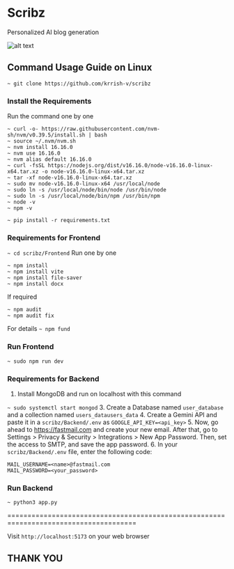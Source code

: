 # Scribz
Personalized AI blog generation

![alt text](https://github.com/krrish-v/scribz/blob/main/img/Screenshot%20from%202024-12-28%2022-26-19.png)



## Command Usage Guide on Linux
`~ git clone https://github.com/krrish-v/scribz`
### Install the Requirements

Run the command one by one
```
~ curl -o- https://raw.githubusercontent.com/nvm-sh/nvm/v0.39.5/install.sh | bash
~ source ~/.nvm/nvm.sh
~ nvm install 16.16.0
~ nvm use 16.16.0
~ nvm alias default 16.16.0
~ curl -fsSL https://nodejs.org/dist/v16.16.0/node-v16.16.0-linux-x64.tar.xz -o node-v16.16.0-linux-x64.tar.xz
~ tar -xf node-v16.16.0-linux-x64.tar.xz
~ sudo mv node-v16.16.0-linux-x64 /usr/local/node
~ sudo ln -s /usr/local/node/bin/node /usr/bin/node
~ sudo ln -s /usr/local/node/bin/npm /usr/bin/npm
~ node -v
~ npm -v
```

```
~ pip install -r requirements.txt
```

### Requirements for Frontend

`~ cd scribz/Frontend`
Run one by one
```
~ npm install
~ npm install vite
~ npm install file-saver
~ npm install docx
```

If required
```
~ npm audit
~ npm audit fix
```
For details
`~ npm fund`

### Run Frontend
`~ sudo npm run dev`

### Requirements for Backend

1. Install MongoDB and run on localhost with this command

`~ sudo systemctl start mongod`
3. Create a Database named `user_database` and a collection named `users_datausers_data`
4. Create a Gemini API and paste it in a `scribz/Backend/.env` as `GOOGLE_API_KEY=<api_key>`
5. Now, go ahead to https://fastmail.com and create your new email. After that, go to Settings > Privacy & Security > Integrations > New App Password. Then, set the access to SMTP, and save the app password.
6. In your `scribz/Backend/.env` file, enter the following code:
```
MAIL_USERNAME=<name>@fastmail.com
MAIL_PASSWORD=<your_password>
```

### Run Backend
`~ python3 app.py`

======================================================================================

Visit `http://localhost:5173` on your web browser



## THANK YOU


